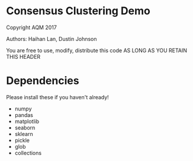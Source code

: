 # Consensus Clustering Demo
Copyright AQM 2017

Authors: Haihan Lan, Dustin Johnson

You are free to use, modify, distribute this code AS LONG AS YOU RETAIN THIS HEADER

# Dependencies

Please install these if you haven't already!

* numpy
* pandas
* matplotlib
* seaborn
* sklearn
* pickle
* glob
* collections

